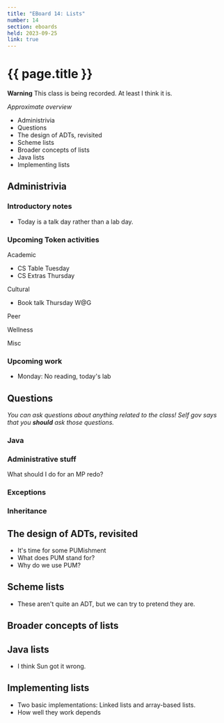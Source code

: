```yaml
---
title: "EBoard 14: Lists"
number: 14
section: eboards
held: 2023-09-25
link: true
---
```

# {{ page.title }}

**Warning** This class is being recorded.  At least I think it is.

_Approximate overview_

* Administrivia
* Questions
* The design of ADTs, revisited
* Scheme lists
* Broader concepts of lists
* Java lists
* Implementing lists

Administrivia
-------------

### Introductory notes

* Today is a talk day rather than a lab day.

### Upcoming Token activities

Academic

* CS Table Tuesday
* CS Extras Thursday

Cultural

* Book talk Thursday W@G

Peer

Wellness

Misc

### Upcoming work

* Monday: No reading, today's lab

Questions
---------

_You can ask questions about anything related to the class!  Self gov
says that you **should** ask those questions._

### Java

### Administrative stuff

What should I do for an MP redo?

### Exceptions

### Inheritance

The design of ADTs, revisited
-----------------------------

* It's time for some PUMishment
* What does PUM stand for?
* Why do we use PUM?

Scheme lists
------------

* These aren't quite an ADT, but we can try to pretend they are.

Broader concepts of lists
-------------------------

Java lists
----------

* I think Sun got it wrong.

Implementing lists
------------------

* Two basic implementations: Linked lists and array-based lists.
* How well they work depends 
